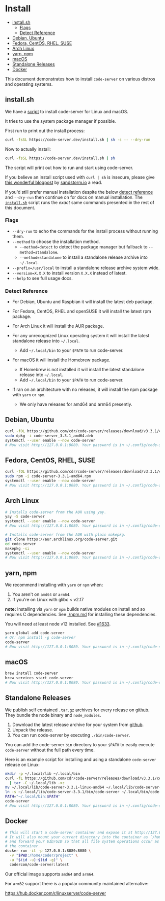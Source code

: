 <!-- START doctoc generated TOC please keep comment here to allow auto update -->
<!-- DON'T EDIT THIS SECTION, INSTEAD RE-RUN doctoc TO UPDATE -->
# Install

- [install.sh](#installsh)
  - [Flags](#flags)
  - [Detect Reference](#detect-reference)
- [Debian, Ubuntu](#debian-ubuntu)
- [Fedora, CentOS, RHEL, SUSE](#fedora-centos-rhel-suse)
- [Arch Linux](#arch-linux)
- [yarn, npm](#yarn-npm)
- [macOS](#macos)
- [Standalone Releases](#standalone-releases)
- [Docker](#docker)

<!-- END doctoc generated TOC please keep comment here to allow auto update -->

This document demonstrates how to install `code-server` on
various distros and operating systems.

## install.sh

We have a [script](../install.sh) to install code-server for Linux and macOS.

It tries to use the system package manager if possible.

First run to print out the install process:

```bash
curl -fsSL https://code-server.dev/install.sh | sh -s -- --dry-run
```

Now to actually install:

```bash
curl -fsSL https://code-server.dev/install.sh | sh
```

The script will print out how to run and start using code-server.

If you believe an install script used with `curl | sh` is insecure, please give
[this wonderful blogpost](https://sandstorm.io/news/2015-09-24-is-curl-bash-insecure-pgp-verified-install) by
[sandstorm.io](https://sandstorm.io) a read.

If you'd still prefer manual installation despite the below [detect reference](#detect-reference) and `--dry-run`
then continue on for docs on manual installation. The [`install.sh`](../install.sh) script runs the _exact_ same
commands presented in the rest of this document.

### Flags

- `--dry-run` to echo the commands for the install process without running them.
- `--method` to choose the installation method.
  - `--method=detect` to detect the package manager but fallback to `--method=standalone`.
  - `--method=standalone` to install a standalone release archive into `~/.local`.
- `--prefix=/usr/local` to install a standalone release archive system wide.
- `--version=X.X.X` to install version `X.X.X` instead of latest.
- `--help` to see full usage docs.

### Detect Reference

- For Debian, Ubuntu and Raspbian it will install the latest deb package.
- For Fedora, CentOS, RHEL and openSUSE it will install the latest rpm package.
- For Arch Linux it will install the AUR package.
- For any unrecognized Linux operating system it will install the latest standalone release into `~/.local`.

  - Add `~/.local/bin` to your `$PATH` to run code-server.

- For macOS it will install the Homebrew package.

  - If Homebrew is not installed it will install the latest standalone release into `~/.local`.
  - Add `~/.local/bin` to your `$PATH` to run code-server.

- If ran on an architecture with no releases, it will install the npm package with `yarn` or `npm`.
  - We only have releases for amd64 and arm64 presently.

## Debian, Ubuntu

```bash
curl -fOL https://github.com/cdr/code-server/releases/download/v3.3.1/code-server_3.3.1_amd64.deb
sudo dpkg -i code-server_3.3.1_amd64.deb
systemctl --user enable --now code-server
# Now visit http://127.0.0.1:8080. Your password is in ~/.config/code-server/config.yaml
```

## Fedora, CentOS, RHEL, SUSE

```bash
curl -fOL https://github.com/cdr/code-server/releases/download/v3.3.1/code-server-3.3.1-amd64.rpm
sudo rpm -i code-server-3.3.1-amd64.rpm
systemctl --user enable --now code-server
# Now visit http://127.0.0.1:8080. Your password is in ~/.config/code-server/config.yaml
```

## Arch Linux

```bash
# Installs code-server from the AUR using yay.
yay -S code-server
systemctl --user enable --now code-server
# Now visit http://127.0.0.1:8080. Your password is in ~/.config/code-server/config.yaml
```

```bash
# Installs code-server from the AUR with plain makepkg.
git clone https://aur.archlinux.org/code-server.git
cd code-server
makepkg -si
systemctl --user enable --now code-server
# Now visit http://127.0.0.1:8080. Your password is in ~/.config/code-server/config.yaml
```

## yarn, npm

We recommend installing with `yarn` or `npm` when:

1. You aren't on `amd64` or `arm64`.
2. If you're on Linux with glibc < v2.17

**note:** Installing via `yarn` or `npm` builds native modules on install and so requires C dependencies.
See [./npm.md](./npm.md) for installing these dependencies.

You will need at least node v12 installed. See [#1633](https://github.com/cdr/code-server/issues/1633).

```bash
yarn global add code-server
# Or: npm install -g code-server
code-server
# Now visit http://127.0.0.1:8080. Your password is in ~/.config/code-server/config.yaml
```

## macOS

```bash
brew install code-server
brew services start code-server
# Now visit http://127.0.0.1:8080. Your password is in ~/.config/code-server/config.yaml
```

## Standalone Releases

We publish self contained `.tar.gz` archives for every release on [github](https://github.com/cdr/code-server/releases).
They bundle the node binary and `node_modules`.

1. Download the latest release archive for your system from [github](https://github.com/cdr/code-server/releases).
2. Unpack the release.
3. You can run code-server by executing `./bin/code-server`.

You can add the code-server `bin` directory to your `$PATH` to easily execute `code-server`
without the full path every time.

Here is an example script for installing and using a standalone `code-server` release on Linux:

```bash
mkdir -p ~/.local/lib ~/.local/bin
curl -fL https://github.com/cdr/code-server/releases/download/v3.3.1/code-server-3.3.1-linux-amd64.tar.gz \
  | tar -C ~/.local/lib -xz
mv ~/.local/lib/code-server-3.3.1-linux-amd64 ~/.local/lib/code-server-3.3.1
ln -s ~/.local/lib/code-server-3.3.1/bin/code-server ~/.local/bin/code-server
PATH="~/.local/bin:$PATH"
code-server
# Now visit http://127.0.0.1:8080. Your password is in ~/.config/code-server/config.yaml
```

## Docker

```bash
# This will start a code-server container and expose it at http://127.0.0.1:8080.
# It will also mount your current directory into the container as `/home/coder/project`
# and forward your UID/GID so that all file system operations occur as your user outside
# the container.
docker run -it -p 127.0.0.1:8080:8080 \
  -v "$PWD:/home/coder/project" \
  -u "$(id -u):$(id -g)" \
  codercom/code-server:latest
```

Our official image supports `amd64` and `arm64`.

For `arm32` support there is a popular community maintained alternative:

https://hub.docker.com/r/linuxserver/code-server
